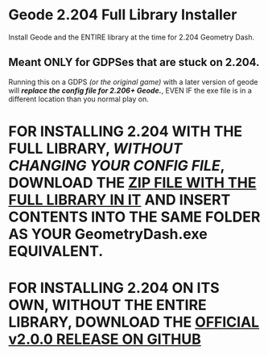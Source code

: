 # Geode 2.204 Full Library Installer

Install Geode and the ENTIRE library at the time for 2.204 Geometry Dash.

## Meant ONLY for GDPSes that are stuck on 2.204.

Running this on a GDPS _(or the original game)_ with a later version of geode will **_replace the config file for 2.206+ Geode._**, EVEN IF the exe file is in a different location than you normal play on.

# FOR INSTALLING 2.204 WITH THE FULL LIBRARY, _WITHOUT CHANGING YOUR CONFIG FILE_, DOWNLOAD THE [ZIP FILE WITH THE FULL LIBRARY IN IT](https://github.com/rgc-exists/Geode_2.204_Installer/raw/refs/heads/master/geode-v2.0.0_withAllMods.zip?download=) AND INSERT CONTENTS INTO THE SAME FOLDER AS YOUR GeometryDash.exe EQUIVALENT.

# FOR INSTALLING 2.204 ON ITS OWN, WITHOUT THE ENTIRE LIBRARY, DOWNLOAD THE [OFFICIAL v2.0.0 RELEASE ON GITHUB](https://github.com/geode-sdk/geode/releases/tag/v2.0.0-beta.27)
